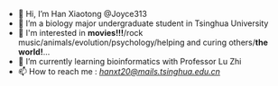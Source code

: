 - 👋 Hi, I’m Han Xiaotong @Joyce313
- 👀 I’m a biology major undergraduate student in Tsinghua University
- 🦋 I'm interested in **movies!!!**/rock music/animals/evolution/psychology/helping and curing others/**the world!**...
- 🌱 I’m currently learning bioinformatics with Professor Lu Zhi
- 📫 How to reach me : *<hanxt20@mails.tsinghua.edu.cn>*

<!---
Joyce313/Joyce313 is a ✨ special ✨ repository because its `README.md` (this file) appears on your GitHub profile.
You can click the Preview link to take a look at your changes.
--->
